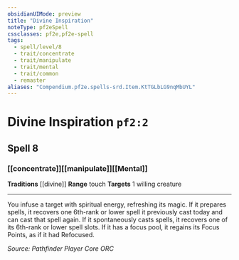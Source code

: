 ```yaml
---
obsidianUIMode: preview
title: "Divine Inspiration"
noteType: pf2eSpell
cssclasses: pf2e,pf2e-spell
tags:
  - spell/level/8
  - trait/concentrate
  - trait/manipulate
  - trait/mental
  - trait/common
  - remaster
aliases: "Compendium.pf2e.spells-srd.Item.KtTGLbLG9nqMbUYL" 
---
```

# Divine Inspiration  `pf2:2`  
## Spell 8
### [[concentrate]][[manipulate]][[Mental]]
**Traditions** [[divine]]
**Range** touch
**Targets** 1 willing creature
* * * 
You infuse a target with spiritual energy, refreshing its magic. If it prepares spells, it recovers one 6th-rank or lower spell it previously cast today and can cast that spell again. If it spontaneously casts spells, it recovers one of its 6th-rank or lower spell slots. If it has a focus pool, it regains its Focus Points, as if it had Refocused.

*Source: Pathfinder Player Core*
*ORC*
